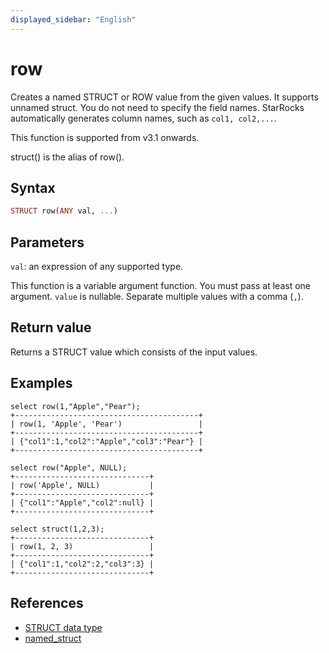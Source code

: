 ```yaml
---
displayed_sidebar: "English"
---
```


# row



Creates a named STRUCT or ROW value from the given values. It supports unnamed struct. You do not need to specify the field names. StarRocks automatically generates column names, such as `col1, col2,...`.

This function is supported from v3.1 onwards.

struct() is the alias of row().

## Syntax

```Haskell
STRUCT row(ANY val, ...)
```

## Parameters

`val`: an expression of any supported type.

This function is a variable argument function. You must pass at least one argument. `value` is nullable. Separate multiple values with a comma (`,`).

## Return value

Returns a STRUCT value which consists of the input values.

## Examples

```Plaintext
select row(1,"Apple","Pear");
+-----------------------------------------+
| row(1, 'Apple', 'Pear')                 |
+-----------------------------------------+
| {"col1":1,"col2":"Apple","col3":"Pear"} |
+-----------------------------------------+

select row("Apple", NULL);
+------------------------------+
| row('Apple', NULL)           |
+------------------------------+
| {"col1":"Apple","col2":null} |
+------------------------------+

select struct(1,2,3);
+------------------------------+
| row(1, 2, 3)                 |
+------------------------------+
| {"col1":1,"col2":2,"col3":3} |
+------------------------------+
```

## References

- [STRUCT data type](../../data-types/semi_structured/STRUCT.md)
- [named_struct](named_struct.md)

